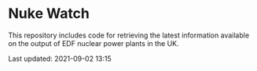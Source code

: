 # Nuke Watch

This repository includes code for retrieving the latest information available on the output of EDF nuclear power plants in the UK.

Last updated: 2021-09-02 13:15
